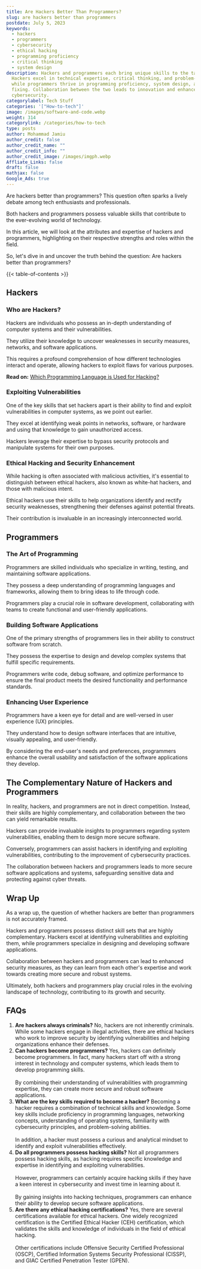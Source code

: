```yaml
---
title: Are Hackers Better Than Programmers?
slug: are hackers better than programmers
postdate: July 5, 2023
keywords:
  - hackers
  - programmers
  - cybersecurity
  - ethical hacking
  - programming proficiency
  - critical thinking
  - system design
description: Hackers and programmers each bring unique skills to the table.
  Hackers excel in technical expertise, critical thinking, and problem-solving,
  while programmers thrive in programming proficiency, system design, and bug
  fixing. Collaboration between the two leads to innovation and enhanced
  cybersecurity.
categorylabel: Tech Stuff
categories: '["How-to-tech"]'
image: /images/software-and-code.webp
weight: 314
categorylink: /categories/how-to-tech
type: posts
author: Mohammad Jamiu
author_credit: false
author_credit_name: ""
author_credit_info: ""
author_credit_image: /images/imgph.webp
Affliate_Links: false
draft: false
mathjax: false
Google_Ads: true
---
```

Are hackers better than programmers? This question often sparks a lively debate among tech enthusiasts and professionals. 

Both hackers and programmers possess valuable skills that contribute to the ever-evolving world of technology.

In this article, we will look at the attributes and expertise of hackers and programmers, highlighting on their respective strengths and roles within the field. 

So, let's dive in and uncover the truth behind the question: Are hackers better than programmers?

{{< table-of-contents >}}

## **Hackers**

### **Who are Hackers?**

Hackers are individuals who possess an in-depth understanding of computer systems and their vulnerabilities. 

They utilize their knowledge to uncover weaknesses in security measures, networks, and software applications. 

This requires a profound comprehension of how different technologies interact and operate, allowing hackers to exploit flaws for various purposes.

**Read on:** [Which Programming Language is Used for Hacking?](/how-to-tech/which-programming-language-is-used-for-hacking/)

### **Exploiting Vulnerabilities**

One of the key skills that set hackers apart is their ability to find and exploit vulnerabilities in computer systems, as we point out earlier. 

They excel at identifying weak points in networks, software, or hardware and using that knowledge to gain unauthorized access. 

Hackers leverage their expertise to bypass security protocols and manipulate systems for their own purposes.

### **Ethical Hacking and Security Enhancement**

While hacking is often associated with malicious activities, it's essential to distinguish between ethical hackers, also known as white-hat hackers, and those with malicious intent. 

Ethical hackers use their skills to help organizations identify and rectify security weaknesses, strengthening their defenses against potential threats. 

Their contribution is invaluable in an increasingly interconnected world.

## **Programmers**

### **The Art of Programming**

Programmers are skilled individuals who specialize in writing, testing, and maintaining software applications. 

They possess a deep understanding of programming languages and frameworks, allowing them to bring ideas to life through code. 

Programmers play a crucial role in software development, collaborating with teams to create functional and user-friendly applications.

### **Building Software Applications**

One of the primary strengths of programmers lies in their ability to construct software from scratch. 

They possess the expertise to design and develop complex systems that fulfill specific requirements. 

Programmers write code, debug software, and optimize performance to ensure the final product meets the desired functionality and performance standards.

### **Enhancing User Experience**

Programmers have a keen eye for detail and are well-versed in user experience (UX) principles. 

They understand how to design software interfaces that are intuitive, visually appealing, and user-friendly. 

By considering the end-user's needs and preferences, programmers enhance the overall usability and satisfaction of the software applications they develop.

## **The Complementary Nature of Hackers and Programmers**

In reality, hackers, and programmers are not in direct competition. Instead, their skills are highly complementary, and collaboration between the two can yield remarkable results. 

Hackers can provide invaluable insights to programmers regarding system vulnerabilities, enabling them to design more secure software. 

Conversely, programmers can assist hackers in identifying and exploiting vulnerabilities, contributing to the improvement of cybersecurity practices.

The collaboration between hackers and programmers leads to more secure software applications and systems, safeguarding sensitive data and protecting against cyber threats.

## **Wrap Up**

As a wrap up, the question of whether hackers are better than programmers is not accurately framed. 

Hackers and programmers possess distinct skill sets that are highly complementary. Hackers excel at identifying vulnerabilities and exploiting them, while programmers specialize in designing and developing software applications. 

Collaboration between hackers and programmers can lead to enhanced security measures, as they can learn from each other's expertise and work towards creating more secure and robust systems. 

Ultimately, both hackers and programmers play crucial roles in the evolving landscape of technology, contributing to its growth and security.

## **FAQs**

1. **Are hackers always criminals?** No, hackers are not inherently criminals. While some hackers engage in illegal activities, there are ethical hackers who work to improve security by identifying vulnerabilities and helping organizations enhance their defenses.
2. **Can hackers become programmers?** Yes, hackers can definitely become programmers. In fact, many hackers start off with a strong interest in technology and computer systems, which leads them to develop programming skills. \
   \
   By combining their understanding of vulnerabilities with programming expertise, they can create more secure and robust software applications.
3. **What are the key skills required to become a hacker?** Becoming a hacker requires a combination of technical skills and knowledge. Some key skills include proficiency in programming languages, networking concepts, understanding of operating systems, familiarity with cybersecurity principles, and problem-solving abilities. \
   \
   In addition, a hacker must possess a curious and analytical mindset to identify and exploit vulnerabilities effectively.
4. **Do all programmers possess hacking skills?** Not all programmers possess hacking skills, as hacking requires specific knowledge and expertise in identifying and exploiting vulnerabilities. \
   \
   However, programmers can certainly acquire hacking skills if they have a keen interest in cybersecurity and invest time in learning about it. \
   \
   By gaining insights into hacking techniques, programmers can enhance their ability to develop secure software applications.
5. **Are there any ethical hacking certifications?** Yes, there are several certifications available for ethical hackers. One widely recognized certification is the Certified Ethical Hacker (CEH) certification, which validates the skills and knowledge of individuals in the field of ethical hacking. \
   \
   Other certifications include Offensive Security Certified Professional (OSCP), Certified Information Systems Security Professional (CISSP), and GIAC Certified Penetration Tester (GPEN).